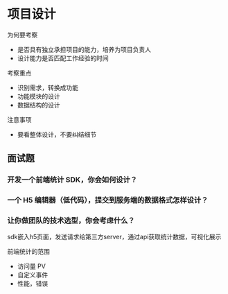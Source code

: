 # 项目设计

为何要考察

- 是否具有独立承担项目的能力，培养为项目负责人
- 设计能力是否匹配工作经验的时间

考察重点

- 识别需求，转换成功能
-  功能模块的设计 
- 数据结构的设计 

注意事项

- 要看整体设计，不要纠结细节 

## 面试题

### 开发一个前端统计 SDK，你会如何设计？

 ### 一个 H5 编辑器（低代码），提交到服务端的数据格式怎样设计？

### 让你做团队的技术选型，你会考虑什么？

sdk嵌入h5页面，发送请求给第三方server，通过api获取统计数据，可视化展示

前端统计的范围

- 访问量 PV
- 自定义事件
- 性能，错误



 